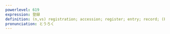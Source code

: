 ```yaml
---
powerlevel: 619
expression: 登録
definition: (n,vs) registration; accession; register; entry; record; (P)
pronunciation: とうろく
---
```

